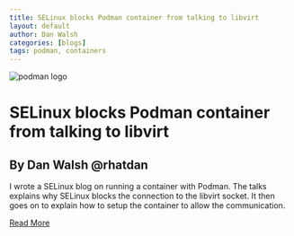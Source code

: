 ```yaml
---
title: SELinux blocks Podman container from talking to libvirt
layout: default
author: Dan Walsh
categories: [blogs]
tags: podman, containers
---
```


![podman logo](https://podman.io/images/podman.svg)

# SELinux blocks Podman container from talking to libvirt
## By Dan Walsh @rhatdan

I wrote a SELinux blog on running a container with Podman.  The talks explains why SELinux blocks the connection to the
libvirt socket.  It then goes on to explain how to setup the container to allow
the communication.

[Read More](https://danwalsh.livejournal.com/81143.html)
